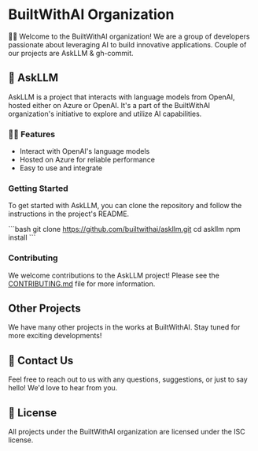 # BuiltWithAI Organization

🙋‍♀️ Welcome to the BuiltWithAI organization! We are a group of developers passionate about leveraging AI to build innovative applications. Couple of our projects are AskLLM & gh-commit.

## 🌈 AskLLM

AskLLM is a project that interacts with language models from OpenAI, hosted either on Azure or OpenAI. It's a part of the BuiltWithAI organization's initiative to explore and utilize AI capabilities.

### 👩‍💻 Features

- Interact with OpenAI's language models
- Hosted on Azure for reliable performance
- Easy to use and integrate

### Getting Started

To get started with AskLLM, you can clone the repository and follow the instructions in the project's README.

\`\`\`bash
git clone https://github.com/builtwithai/askllm.git
cd askllm
npm install
\`\`\`

### Contributing

We welcome contributions to the AskLLM project! Please see the [CONTRIBUTING.md](https://github.com/builtwithai/askllm/CONTRIBUTING.md) file for more information.

## Other Projects

We have many other projects in the works at BuiltWithAI. Stay tuned for more exciting developments!

## 🍿 Contact Us

Feel free to reach out to us with any questions, suggestions, or just to say hello! We'd love to hear from you.

## 🧙 License

All projects under the BuiltWithAI organization are licensed under the ISC license.
